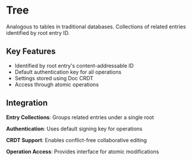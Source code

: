 # Tree

Analogous to tables in traditional databases. Collections of related entries identified by root entry ID.

## Key Features

- Identified by root entry's content-addressable ID
- Default authentication key for all operations
- Settings stored using Doc CRDT
- Access through atomic operations

## Integration

**Entry Collections**: Groups related entries under a single root

**Authentication**: Uses default signing key for operations

**CRDT Support**: Enables conflict-free collaborative editing

**Operation Access**: Provides interface for atomic modifications

